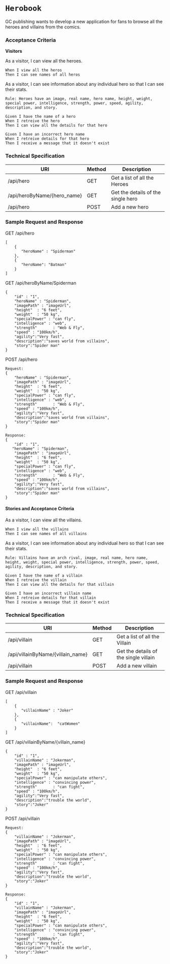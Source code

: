 # `Herobook`

GC publishing wants to develop a new application for fans to browse all the heroes 
and villains from the comics.

### **Acceptance Criteria**
**Visitors**

As a visitor, I can view all the heroes.
````
When I view all the heros
Then I can see names of all heros
````
As a visitor, I can see information about any individual hero so that I can see their stats.

````
Rule: Heroes have an image, real name, hero name, height, weight, special power, intelligence, strength, power, speed, agility, description, and story.

Given I have the name of a hero
When I retreive the hero
Then I can view all the details for that hero

Given I have an incorrect hero name
When I retreive details for that hero
Then I receive a message that it doesn't exist
````

### **Technical Specification**

| URI                             | Method | Description                                          |
|---------------------------------|--------|------------------------------------------------------|
|/api/hero                        |GET     | Get a list of all the Heroes                         |
|/api/heroByName/{hero_name}      |GET     | Get the details of the single hero                   |
|/api/hero                        |POST    | Add a new hero                                       |

### **Sample Request and Response**

GET /api/hero
````
[
    {
       "heroName" : "Spiderman"
    },
    {
       "heroName": "Batman"
    }
]
````

GET /api/heroByName/Spiderman
````
{
    "id" : "1",
    "heroName" : "Spiderman",
	"imagePath" : "imageUrl",
	"height"  : "6 feet",
	"weight"  : "50 kg",
	"specialPower" : "can fly",
	"intelligence" : "web",
	"strength"       : "Web & Fly",
	"speed" : "100km/h",
	"agility":"Very fast",
	"description":"saves world from villains",
	"story":"Spider man"
}
````

POST /api/hero
````
Request:
{
    "heroName" : "Spiderman",
	"imagePath" : "imageUrl",
	"height"  : "6 feet",
	"weight"  : "50 kg",
	"specialPower" : "can fly",
	"intelligence" : "web",
	"strength"       : "Web & Fly",
	"speed" : "100km/h",
	"agility":"Very fast",
	"description":"saves world from villains",
	"story":"Spider man"
}
````

````
Response:
{
    "id" : "1",
   "heroName" : "Spiderman",
	"imagePath" : "imageUrl",
	"height"  : "6 feet",
	"weight"  : "50 kg",
	"specialPower" : "can fly",
	"intelligence" : "web",
	"strength"       : "Web & Fly",
	"speed" : "100km/h",
	"agility":"Very fast",
	"description":"saves world from villains",
	"story":"Spider man"
}
````


#### **Stories and Acceptance Criteria**
As a visitor, I can view all the villains.
````
When I view all the villains
Then I can see names of all villains
````

As a visitor, I can see information about any individual hero so that I can see their stats.

````
Rule: Villains have an arch rival, image, real name, hero name, height, weight, special power, intelligence, strength, power, speed, agility, description, and story.

Given I have the name of a villain
When I retreive the villain
Then I can view all the details for that villain

Given I have an incorrect villain name
When I retreive details for that villain
Then I receive a message that it doesn't exist
````


### **Technical Specification**

| URI                             | Method | Description                                          |
|---------------------------------|--------|------------------------------------------------------|
|/api/villain                     |GET     | Get a list of all the Villain                        |
|/api/villainByName/{villain_name}|GET     | Get the details of the single villain                |
|/api/villain                     |POST    | Add a new villain                                    |

### **Sample Request and Response**

GET /api/villain
````
[
    {
       "villainName" : "Joker"
    },
    {
       "villainName":  "catWomen"
    }
]
````

GET /api/villainByName/{villain_name}
````
{
    "id" : "1",
    "villainName" : "Jokerman",
	"imagePath" : "imageUrl",
	"height"  : "6 feet",
	"weight"  : "50 kg",
	"specialPower" : "can manipulate others",
	"intelligence" : "convincing power",
	"strength"       : "can fight",
	"speed" : "100km/h",
	"agility":"Very fast",
	"description":"trouble the world",
	"story":"Joker"
}
````

POST /api/villain
````
Request:
{
    "villainName" : "Jokerman",
	"imagePath" : "imageUrl",
	"height"  : "6 feet",
	"weight"  : "50 kg",
	"specialPower" : "can manipulate others",
	"intelligence" : "convincing power",
	"strength"       : "can fight",
	"speed" : "100km/h",
	"agility":"Very fast",
	"description":"trouble the world",
	"story":"Joker"
}
````

````
Response:
{
    "id" : "1",
    "villainName" : "Jokerman",
	"imagePath" : "imageUrl",
	"height"  : "6 feet",
	"weight"  : "50 kg",
	"specialPower" : "can manipulate others",
	"intelligence" : "convincing power",
	"strength"       : "can fight",
	"speed" : "100km/h",
	"agility":"Very fast",
	"description":"trouble the world",
	"story":"Joker"
}
````